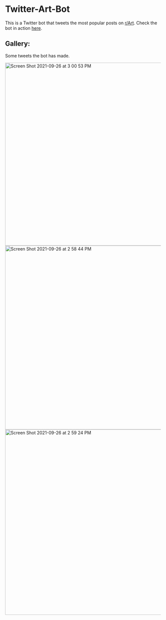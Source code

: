 # Twitter-Art-Bot
This is a Twitter bot that tweets the most popular posts on [r/Art](https://www.reddit.com/r/Art/). Check the bot in action [here](https://twitter.com/Reddit_art_bot).

## Gallery:
Some tweets the bot has made.

<img width="590" alt="Screen Shot 2021-09-26 at 3 00 53 PM" src="https://user-images.githubusercontent.com/84158176/134820742-712faede-45f0-479a-8716-a33bf77894e1.png">


<img width="593" alt="Screen Shot 2021-09-26 at 2 58 44 PM" src="https://user-images.githubusercontent.com/84158176/134820668-fdbb420f-326a-4ad4-9829-2993eceac404.png">

<img width="598" alt="Screen Shot 2021-09-26 at 2 59 24 PM" src="https://user-images.githubusercontent.com/84158176/134820688-ee84f6a4-b326-4921-ba91-e0ecbd8f5019.png">

